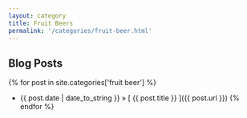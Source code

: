 ```yaml
---
layout: category
title: Fruit Beers
permalink: '/categories/fruit-beer.html'
---
```


## Blog Posts

{% for post in site.categories['fruit beer'] %}
  * {{ post.date | date_to_string }} &raquo; [ {{ post.title }} ]({{ post.url }})
{% endfor %}
